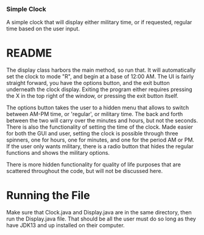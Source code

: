 ### Simple Clock
A simple clock that will display either military time, or if requested, regular time based on the user input.

# README
The display class harbors the main method, so run that. It will automatically set the clock to mode "R", and begin at a base of 12:00 AM. The UI is fairly straight forward, you
have the options button, and the exit button underneath the clock display. Exiting the program either requires pressing the X in the top right of the window, or pressing the exit
button itself. 

The options button takes the user to a hidden menu that allows to switch between AM-PM time, or 'regular', or military time. The back and forth between the two will carry over
the minutes and hours, but not the seconds. There is also the functionality of setting the time of the clock. Made easier for both the GUI and user, setting the clock
is possible through three spinners, one for hours, one for minutes, and one for the period AM or PM. If the user only wants military, there is a radio button 
that hides the regular functions and shows the military options. 

There is more hidden functionality for quality of life purposes that are scattered throughout the code, but will not be discussed here.

# Running the File
Make sure that Clock.java and Display.java are in the same directory, then run the Display.java file. That should be all the user must do so long as they have JDK13 and up installed on their computer.
